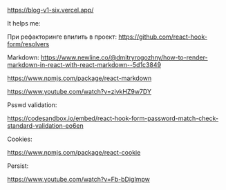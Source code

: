 https://blog-v1-six.vercel.app/



It helps me:

При рефакторинге впилить в проект: https://github.com/react-hook-form/resolvers 

Markdown:
  https://www.newline.co/@dmitryrogozhny/how-to-render-markdown-in-react-with-react-markdown--5d1c3849

https://www.npmjs.com/package/react-markdown

https://www.youtube.com/watch?v=zivkHZ9w7DY

Psswd validation: 

https://codesandbox.io/embed/react-hook-form-password-match-check-standard-validation-eo6en

Cookies:

https://www.npmjs.com/package/react-cookie

Persist:

https://www.youtube.com/watch?v=Fb-bDigImpw